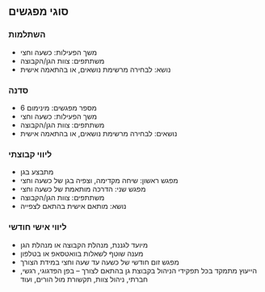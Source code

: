 ## סוגי מפגשים

### השתלמות

- משך הפעילות: כשעה וחצי
- משתתפים: צוות הגן/הקבוצה
- נושא: לבחירה מרשימת נושאים, או בהתאמה אישית

### סדנה 

- מספר מפגשים: מינימום 6
- משך הפעילות: כשעה וחצי
- משתתפים: צוות הגן/הקבוצה
- נושאים: לבחירה מרשימת נושאים, או בהתאמה אישית

### ליווי קבוצתי

- מתבצע בגן
- מפגש ראשון: שיחה מקדימה, וצפיה בגן של כשעה וחצי
- מפגש שני: הדרכה מותאמת של כשעה וחצי
- משתתפים: צוות הגן/הקבוצה
- נושא: מותאם אישית בהתאם לצפייה

### ליווי אישי חודשי

- מיועד לגננת, מנהלת הקבוצה או מנהלת הגן
- מענה שוטף לשאלות בוואטסאפ או בטלפון
- מפגש זום חודשי של כשעה עד שעה וחצי במידת הצורך
- הייעוץ מתמקד בכל תפקידי הניהול בקבוצת גן בהתאם לצורך – בפן הפדגוגי, רגשי, חברתי, ניהול צוות, תקשורת מול הורים, ועוד
